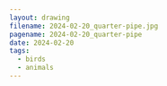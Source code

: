 ```yaml
---
layout: drawing
filename: 2024-02-20_quarter-pipe.jpg
pagename: 2024-02-20_quarter-pipe
date: 2024-02-20
tags:
  - birds
  - animals
---
```

